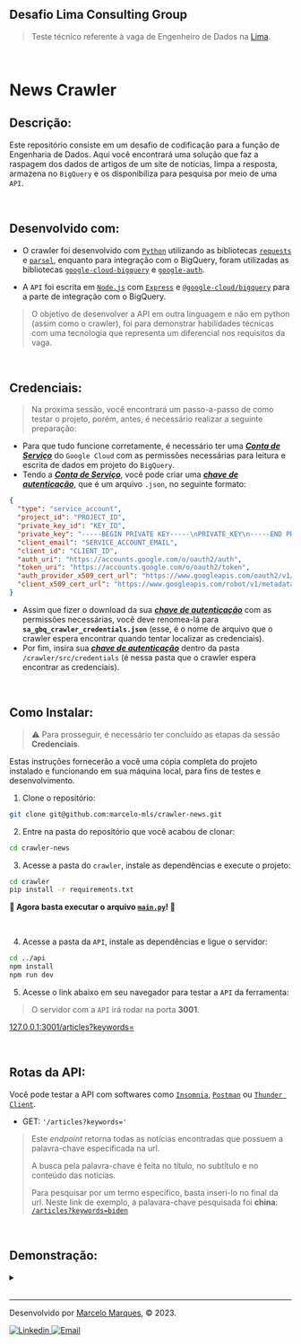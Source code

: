 ## Desafio Lima Consulting Group
> Teste técnico referente à vaga de Engenheiro de Dados na [Lima](https://www.limaconsulting.com/).

<br />

# News Crawler

## Descrição:
Este repositório consiste em um desafio de codificação para a função de Engenharia de Dados. Aqui você encontrará uma solução que faz a raspagem dos dados de artigos de um site de notícias, limpa a resposta, armazena no `BigQuery` e os disponibiliza para pesquisa por meio de uma `API`.

<br />

## Desenvolvido com:

- O crawler foi desenvolvido com [`Python`](https://www.python.org/) utilizando as bibliotecas [`requests`](https://pypi.org/project/requests/) e [`parsel`](https://pypi.org/project/parsel/), enquanto para integração com o BigQuery, foram utilizadas as bibliotecas [`google-cloud-bigquery`](https://pypi.org/project/google-cloud-bigquery/) e [`google-auth`](https://pypi.org/project/google-auth/).

- A `API` foi escrita em [`Node.js`](https://nodejs.org/en) com [`Express`](https://expressjs.com/) e [`@google-cloud/bigquery`](https://www.npmjs.com/package/@google-cloud/bigquery) para a parte de integração com o BigQuery.
> O objetivo de desenvolver a API em outra linguagem e não em python (assim como o crawler), foi para demonstrar habilidades técnicas com uma tecnologia que representa um diferencial nos requisitos da vaga.

<br />

## Credenciais:
> Na proxíma sessão, você encontrará um passo-a-passo de como testar o projeto, porém, antes, é necessário realizar a seguinte preparação:

- Para que tudo funcione corretamente, é necessário ter uma [***Conta de Serviço***](https://cloud.google.com/iam/docs/service-account-overview?hl=pt-br) do `Google Cloud` com as permissões necessárias para leitura e escrita de dados em projeto do `BigQuery`.
- Tendo a [***Conta de Serviço***](https://cloud.google.com/iam/docs/service-account-overview?hl=pt-br), você pode criar uma [***chave de autenticação***](https://cloud.google.com/iam/docs/keys-create-delete?hl=pt-br), que é um arquivo `.json`, no seguinte formato:
```json
{
  "type": "service_account",
  "project_id": "PROJECT_ID",
  "private_key_id": "KEY_ID",
  "private_key": "-----BEGIN PRIVATE KEY-----\nPRIVATE_KEY\n-----END PRIVATE KEY-----\n",
  "client_email": "SERVICE_ACCOUNT_EMAIL",
  "client_id": "CLIENT_ID",
  "auth_uri": "https://accounts.google.com/o/oauth2/auth",
  "token_uri": "https://accounts.google.com/o/oauth2/token",
  "auth_provider_x509_cert_url": "https://www.googleapis.com/oauth2/v1/certs",
  "client_x509_cert_url": "https://www.googleapis.com/robot/v1/metadata/x509/SERVICE_ACCOUNT_EMAIL"
}
```
- Assim que fizer o download da sua [***chave de autenticação***](https://cloud.google.com/iam/docs/keys-create-delete?hl=pt-br) com as permissões necessárias, você deve renomea-lá para **`sa_gbq_crawler_credentials.json`** (esse, é o nome de arquivo que o crawler espera encontrar quando tentar localizar as credenciais).
- Por fim, insira sua [***chave de autenticação***](https://cloud.google.com/iam/docs/keys-create-delete?hl=pt-br) dentro da pasta ```/crawler/src/credentials``` (é nessa pasta que o crawler espera encontrar as credenciais).

<br />

## Como Instalar:
> ⚠️ Para prosseguir, é necessário ter concluído as etapas da sessão **Credenciais**.

Estas instruções fornecerão a você uma cópia completa do projeto instalado e funcionando em sua máquina local, para fins de testes e desenvolvimento.

1. Clone o repositório:
```sh
git clone git@github.com:marcelo-mls/crawler-news.git
```
2. Entre na pasta do repositório que você acabou de clonar:
```sh
cd crawler-news
```
3. Acesse a pasta do `crawler`, instale as dependências e execute o projeto:
```sh
cd crawler
pip install -r requirements.txt
```
**🚀 Agora basta executar o arquivo [`main.py`](./crawler/src/main.py)! 🚀**

<br />

4. Acesse a pasta da `API`, instale as dependências e ligue o servidor:
```sh
cd ../api
npm install
npm run dev
```
5. Acesse o link abaixo em seu navegador para testar a `API` da ferramenta:
> O servidor com a `API` irá rodar na porta **3001**.

[127.0.0.1:3001/articles?keywords=](http://127.0.0.1:3001/articles?keywords=)


<br />


## Rotas da API:

Você pode testar a API com softwares como [`Insomnia`](https://insomnia.rest/download), [`Postman`](https://www.postman.com/) ou [`Thunder Client`](https://www.thunderclient.com/).

  - GET: `'/articles?keywords='`
  > Este _endpoint_ retorna todas as notícias encontradas que possuem a palavra-chave especificada na url.
  > 
  > A busca pela palavra-chave é feita no título, no subtítulo e no conteúdo das notícias.
  >   
  > Para pesquisar por um termo específico, basta inseri-lo no final da url. Neste link de exemplo, a palavara-chave pesquisada foi **china**: [`/articles?keywords=biden`](http://127.0.0.1:3001/articles?keywords=china)

<br />

## Demonstração:

<details>
  <summary>
  </summary>
  
  1. #### Projeto do BigQuery vazio
  ![bigquery_vazio](https://github.com/marcelo-mls/crawler-news/assets/102492818/f9df1d25-09e3-4753-8865-ed29de2f3d0f)
  
  2. #### Página da [BBC](https://www.bbc.com/news) no momento em que o crawler foi executado
  ![bbc_news](https://github.com/marcelo-mls/crawler-news/assets/102492818/808e3f57-74bd-4741-8866-730b5e62f662)

  3. #### Crawler rodando e projeto do BigQuery após a execução do Crawler, com a tabela populada.
  ![crawler](https://github.com/marcelo-mls/crawler-news/assets/102492818/53256025-d455-4333-b68b-02d05e20d04b)
  
  4. #### Resultado da API ao buscar pela [notícia que estava em destaque na página da BBC](https://www.bbc.com/news/world-us-canada-65651998)
  ![API](https://github.com/marcelo-mls/crawler-news/assets/102492818/473099c0-1e78-478e-8027-cb1bd4859629)

</details>

<br />

---

Desenvolvido por [Marcelo Marques](https://www.linkedin.com/in/marcelo-mls/), © 2023.

<div>
  <a href = "https://www.linkedin.com/in/marcelo-mls/">
    <img src="https://img.shields.io/badge/LinkedIn-0077B5?style=for-the-badge&logo=linkedin&logoColor=white" alt="Linkedin" />
  </a>
  <a href="mailto:marcelo-mls@hotmail.com" target="_blank">
    <img src="https://img.shields.io/badge/Hotmail-0077B5?style=for-the-badge&logo=gmail&logoColor=white" alt="Email" />
  </a>
</div>
